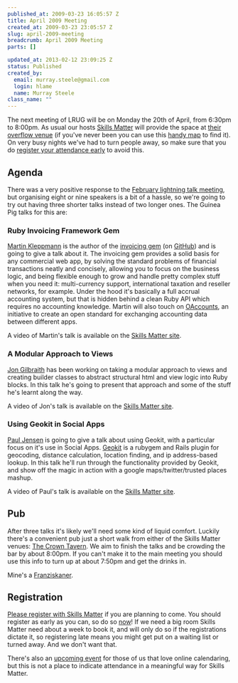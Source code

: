 ```yaml
--- 
published_at: 2009-03-23 16:05:57 Z
title: April 2009 Meeting
created_at: 2009-03-23 23:05:57 Z
slug: april-2009-meeting
breadcrumb: April 2009 Meeting
parts: []

updated_at: 2013-02-12 23:09:25 Z
status: Published
created_by: 
  email: murray.steele@gmail.com
  login: hlame
  name: Murray Steele
class_name: ""
---
```


The next meeting of LRUG will be on Monday the 20th of April, from 6:30pm to 8:00pm.  As usual our hosts [Skills Matter](http://skillsmatter.com/) will provide the space at [their overflow venue](http://skillsmatter.com/location-details/home/326/23) (if you've never been you can use this [handy map](http://maps.google.co.uk/maps/ms?ie=UTF8&hl=en&msa=0&msid=110079876098346406496.000447c8b0590d82aef55&ll=51.523551,-0.105325&spn=0.00534,0.009109&z=17) to find it).  On very busy nights we've had to turn people away, so make sure that you do <a href="#apr09registration">register your attendance early</a> to avoid this. 

Agenda
------

There was a very positive response to the [February lightning talk meeting](meetings/2009/01/20/february-2009-meeting/), but organising eight or nine speakers is a bit of a hassle, so we're going to try out having three shorter talks instead of two longer ones.  The Guinea Pig talks for this are:

### Ruby Invoicing Framework Gem

[Martin Kleppmann](http://www.yes-no-cancel.co.uk/) is the author of the [invoicing gem](http://ept.github.com/invoicing) (on [GitHub](http://github.com/ept/invoicing)) and is going to give a talk about it. The invoicing gem provides a solid basis for any commercial web app, by solving the standard problems of financial transactions neatly and concisely, allowing you to focus on the business logic, and being flexible enough to grow and handle pretty complex stuff when you need it: multi-currency support, international taxation and reseller networks, for example. Under the hood it's basically a full accrual accounting system, but that is hidden behind a clean Ruby API which requires no accounting knowledge. Martin will also touch on [OAccounts](http://ept.github.com/oaccounts), an initiative to create an open standard for exchanging accounting data between different apps.

A video of Martin's talk is available on the [Skills Matter site](http://skillsmatter.com/podcast/ajax-ria/invoicing-gem).

### A Modular Approach to Views

[Jon Gilbraith](http://www.completelynovel.com/people/1) has been working on taking a modular approach to views and creating builder classes to abstract structural html and view logic into Ruby blocks.  In this talk he's going to present that approach and some of the stuff he's learnt along the way.

A video of Jon's talk is available on the [Skills Matter site](http://skillsmatter.com/podcast/ajax-ria/a-modular-approach-to-views).

### Using Geokit in Social Apps

[Paul Jensen](http://new-bamboo.co.uk/people) is going to give a talk about using Geokit, with a particular focus on it's use in Social Apps.  [Geokit](http://geokit.rubyforge.org/) is a rubygem and Rails plugin for geocoding, distance calculation, location finding, and ip address-based lookup.  In this talk he'll run through the functionality provided by Geokit, and show off the magic in action with a google maps/twitter/trusted places mashup.

A video of Paul's talk is available on the [Skills Matter site](http://skillsmatter.com/podcast/ajax-ria/using-geokit-in-social-apps).

## Pub

After three talks it's likely we'll need some kind of liquid comfort.  Luckily there's a convenient pub just a short walk from either of the Skills Matter venues: [The Crown Tavern](http://fancyapint.com/pubs/pub199.html).  We aim to finish the talks and be crowding the bar by about 8:00pm.  If you can't make it to the main meeting you should use this info to turn up at about 7:50pm and get the drinks in.  

Mine's a [Franziskaner](http://www.franziskaner.com/).

<a name="apr09registration"></a>
Registration
------------

[Please register with Skills Matter](http://skillsmatter.com/event/ajax-ria/lrug-april) if you are planning to come.  You should register as early as you can, so do so [now](http://skillsmatter.com/event/ajax-ria/lrug-april)!  If we need a big room Skills Matter need about a week to book it, and will only do so if the registrations dictate it, so registering late means you might get put on a waiting list or turned away.  And we don't want that.

There's also an [upcoming event](http://upcoming.yahoo.com/event/2128115/) for those of us that love online calendaring, but this is not a place to indicate attendance in a meaningful way for Skills Matter.
